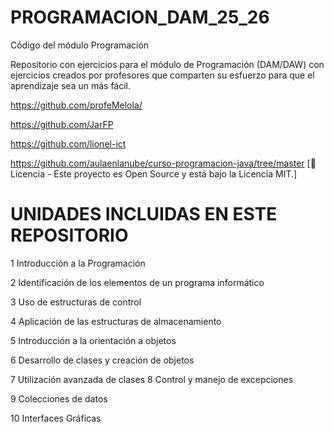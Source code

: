 # PROGRAMACION_DAM_25_26
Código del módulo Programación


Repositorio con ejercicios para el módulo de Programación (DAM/DAW) con ejercicios creados  por profesores que comparten su esfuerzo para que el aprendizaje sea un más fácil. 

https://github.com/profeMelola/

https://github.com/JarFP

https://github.com/lionel-ict

https://github.com/aulaenlanube/curso-programacion-java/tree/master
[📖 Licencia - Este proyecto es Open Source y está bajo la Licencia MIT.]

# UNIDADES INCLUIDAS EN ESTE REPOSITORIO

1	Introducción a la Programación

2	Identificación de los elementos de un programa informático

3	 Uso de estructuras de control

4	Aplicación de las estructuras de almacenamiento

5	Introducción a la orientación a objetos

6	Desarrollo de clases y creación de objetos

7	Utilización avanzada de clases
8	Control y manejo de excepciones

9	Colecciones de datos

10	Interfaces Gráficas
